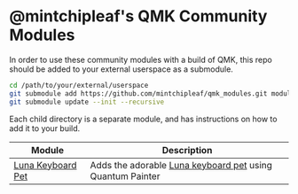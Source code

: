 # @mintchipleaf's QMK Community Modules

In order to use these community modules with a build of QMK, this repo should be added to your external userspace as a submodule.

```sh
cd /path/to/your/external/userspace
git submodule add https://github.com/mintchipleaf/qmk_modules.git modules/mintchipleaf
git submodule update --init --recursive
```

Each child directory is a separate module, and has instructions on how to add it to your build.

| Module | Description |
| ----------------------- | ----------- |
| [Luna Keyboard Pet](./lunapet) | Adds the adorable [Luna keyboard pet](https://github.com/HellSingCoder/qmk_firmware/tree/33d7fa1180d232dcdb024c68a8f4629dced32afb/keyboards/sofle/keymaps/helltm) using Quantum Painter |
